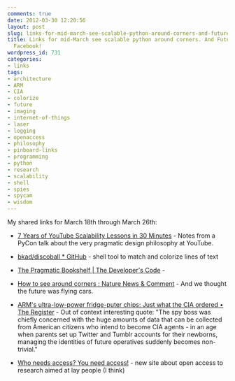 ```yaml
---
comments: true
date: 2012-03-30 12:20:56
layout: post
slug: links-for-mid-march-see-scalable-python-around-corners-and-future-spies-on-facebook
title: Links for mid-March see scalable python around corners. And Future Spies on
  Facebook!
wordpress_id: 731
categories:
- links
tags:
- architecture
- ARM
- CIA
- colorize
- future
- imaging
- internet-of-things
- laser
- logging
- openaccess
- philosophy
- pinboard-links
- programming
- python
- research
- scalability
- shell
- spies
- spycam
- wisdom
---
```


My shared links for March 18th through March 26th:






  * [7 Years of YouTube Scalability Lessons in 30 Minutes](http://highscalability.com/blog/2012/3/26/7-years-of-youtube-scalability-lessons-in-30-minutes.html) - Notes from a PyCon talk about the very pragmatic design philosophy at YouTube.


  * [bkad/discoball * GitHub](https://github.com/bkad/discoball) - shell tool to match and colorize lines of text


  * [The Pragmatic Bookshelf | The Developer's Code](http://pragprog.com/book/kcdc/the-developer-s-code) - 


  * [How to see around corners : Nature News & Comment](http://www.nature.com/news/how-to-see-around-corners-1.10258) - And we thought the future was flying cars.


  * [ARM's ultra-low-power fridge-puter chips: Just what the CIA ordered • The Register](http://www.theregister.co.uk/2012/03/19/cia_internet_of_things/page2.html) - Out of context interesting quote: "The spy boss was chiefly concerned with the huge amounts of data that can be collected from American citizens who intend to become CIA agents - in an age when parents set up Twitter and Tumblr accounts for their newborns, managing the identities of future operatives suddenly becomes non-trivial."


  * [Who needs access? You need access!](http://reprog.wordpress.com/2012/02/27/who-needs-access-you-need-access/) - new site about open access to research aimed at lay people (I think)



